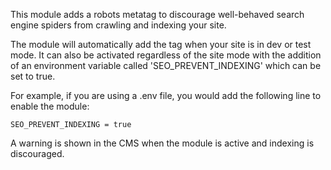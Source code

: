 This module adds a robots metatag to discourage well-behaved search engine spiders from crawling and indexing your site.

The module will automatically add the tag when your site is in dev or test mode.  It can also be activated regardless of the site mode with the addition of an environment variable called 'SEO_PREVENT_INDEXING' which can be set to true.

For example, if you are using a .env file, you would add the following line to enable the module:

`SEO_PREVENT_INDEXING = true` 

A warning is shown in the CMS when the module is active and indexing is discouraged.

 

